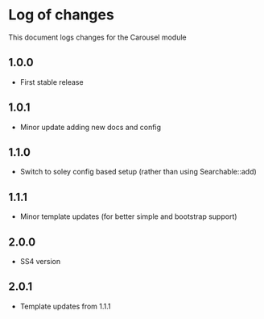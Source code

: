# Log of changes

This document logs changes for the Carousel module

## 1.0.0

* First stable release

## 1.0.1

* Minor update adding new docs and config

## 1.1.0

* Switch to soley config based setup (rather than using Searchable::add)

## 1.1.1

* Minor template updates (for better simple and bootstrap support)

## 2.0.0

* SS4 version

## 2.0.1

* Template updates from 1.1.1
